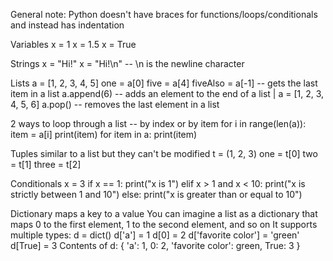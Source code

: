 General note:
Python doesn't have braces for functions/loops/conditionals and instead has indentation

Variables
x = 1
x = 1.5
x = True

Strings
x = "Hi!"
x = "Hi!\n" -- \n is the newline character

Lists
a = [1, 2, 3, 4, 5]
one = a[0]
five = a[4]
fiveAlso = a[-1] -- gets the last item in a list
a.append(6) -- adds an element to the end of a list | a = [1, 2, 3, 4, 5, 6]
a.pop() -- removes the last element in a list

2 ways to loop through a list -- by index or by item
for i in range(len(a)):
    item = a[i]
    print(item)
for item in a:
    print(item)

Tuples
similar to a list but they can't be modified
t = (1, 2, 3)
one = t[0]
two = t[1]
three = t[2]

Conditionals
x = 3
if x == 1:
    print("x is 1")
elif x > 1 and x < 10:
    print("x is strictly between 1 and 10")
else:
    print("x is greater than or equal to 10")

Dictionary
maps a key to a value
You can imagine a list as a dictionary that maps 0 to the first element, 1 to the second element, and so on
It supports multiple types:
d = dict()
d['a'] = 1
d[0] = 2
d['favorite color'] = 'green'
d[True] = 3
Contents of d:
{
    'a': 1,
    0: 2,
    'favorite color': green, 
    True: 3
}
